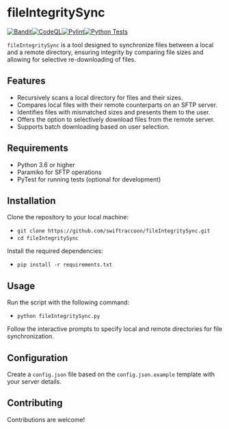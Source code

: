 # fileIntegritySync
[![Bandit](https://github.com/swiftraccoon/fileIntegritySync/actions/workflows/bandit.yml/badge.svg)](https://github.com/swiftraccoon/fileIntegritySync/actions/workflows/bandit.yml)[![CodeQL](https://github.com/swiftraccoon/fileIntegritySync/actions/workflows/github-code-scanning/codeql/badge.svg)](https://github.com/swiftraccoon/fileIntegritySync/actions/workflows/github-code-scanning/codeql)[![Pylint](https://github.com/swiftraccoon/fileIntegritySync/actions/workflows/pylint.yml/badge.svg)](https://github.com/swiftraccoon/fileIntegritySync/actions/workflows/pylint.yml)[![Python Tests](https://github.com/swiftraccoon/fileIntegritySync/actions/workflows/python-tests.yml/badge.svg)](https://github.com/swiftraccoon/fileIntegritySync/actions/workflows/python-tests.yml)

`fileIntegritySync` is a tool designed to synchronize files between a local and a remote directory, ensuring integrity by comparing file sizes and allowing for selective re-downloading of files.

## Features

- Recursively scans a local directory for files and their sizes.
- Compares local files with their remote counterparts on an SFTP server.
- Identifies files with mismatched sizes and presents them to the user.
- Offers the option to selectively download files from the remote server.
- Supports batch downloading based on user selection.

## Requirements

- Python 3.6 or higher
- Paramiko for SFTP operations
- PyTest for running tests (optional for development)

## Installation

Clone the repository to your local machine:

- `git clone https://github.com/swiftraccoon/fileIntegritySync.git`
- `cd fileIntegritySync`

Install the required dependencies:

- `pip install -r requirements.txt`

## Usage

Run the script with the following command:

- `python fileIntegritySync.py`

Follow the interactive prompts to specify local and remote directories for file synchronization.

## Configuration

Create a `config.json` file based on the `config.json.example` template with your server details.

## Contributing

Contributions are welcome!
